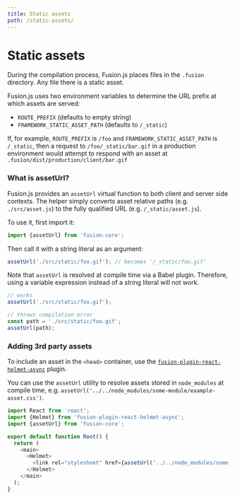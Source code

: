 ```yaml
---
title: Static assets
path: /static-assets/
---
```


# Static assets

During the compilation process, Fusion.js places files in the `.fusion` directory. Any file there is a static asset.

Fusion.js uses two environment variables to determine the URL prefix at which assets are served:

* `ROUTE_PREFIX` (defaults to empty string)
* `FRAMEWORK_STATIC_ASSET_PATH` (defaults to `/_static`)

If, for example, `ROUTE_PREFIX` is `/foo` and `FRAMEWORK_STATIC_ASSET_PATH` is `/_static`, then a request to `/foo/_static/bar.gif` in a production environment would attempt to respond with an asset at `.fusion/dist/production/client/bar.gif`

### What is assetUrl?

Fusion.js provides an `assetUrl` virtual function to both client and server side contexts. The helper simply converts asset relative paths (e.g. `./src/asset.js`) to the fully qualified URL (e.g. `/_static/asset.js`).

To use it, first import it:

```js
import {assetUrl} from 'fusion-core';
```

Then call it with a string literal as an argument:

```js
assetUrl('./src/static/foo.gif'); // becomes '/_static/foo.gif'
```

Note that `assetUrl` is resolved at compile time via a Babel plugin. Therefore, using a variable expression instead of a string literal will not work.

```js
// works
assetUrl('./src/static/foo.gif');

// throws compilation error
const path = './src/static/foo.gif';
assetUrl(path);
```

### Adding 3rd party assets

To include an asset in the `<head>` container, use the [`fusion-plugin-react-helmet-async`](https://github.com/fusionjs/fusion-plugin-react-helmet-async) plugin.

You can use the `assetUrl` utility to resolve assets stored in `node_modules` at compile time, e.g. `assetUrl('../../node_modules/some-module/example-asset.css')`.

```js
import React from 'react';
import {Helmet} from 'fusion-plugin-react-helmet-async';
import {assetUrl} from 'fusion-core';

export default function Root() {
  return (
    <main>
      <Helmet>
        <link rel="stylesheet" href={assetUrl('../../node_modules/some-path-to-asset')} />
      </Helmet>
    </main>
  );
}
```
